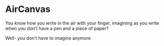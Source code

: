 # AirCanvas
You know how you write in the air with your finger, imagining as you write when you don’t have a pen and a piece of paper?

Well- you don’t have to imagine anymore 
